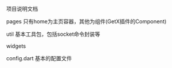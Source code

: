 项目说明文档

pages
只有home为主页容器，其他为组件(GetX插件的Component)

util
基本工具包，包括socket命令封装等

widgets

config.dart
基本的配置文件